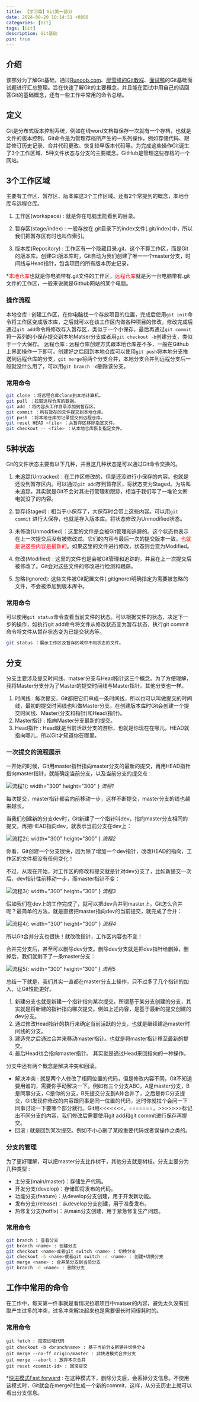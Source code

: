 ```yaml
---
title: 【学习篇】Git第一部分
date: 2024-08-20 10:14:51 +0800
categories: [Git]
tags: [Git]
description: Git基础
pin: true
---
```


## 介绍
该部分为了解Git基础，通过[Runoob.com](https://www.runoob.com/git/git-workspace-index-repo.html)、[廖雪峰的Git教程](https://liaoxuefeng.com/books/git/what-is-git/index.html)、[面试鸭](https://www.mianshiya.com/category/%E5%90%8E%E7%AB%AF)的Git基础面试题进行汇总整理。旨在快速了解Git的主要概念，并且能在面试中用自己的话回答Git的基础概念，还有一些工作中常用的命令总结。

## 定义
Git是分布式版本控制系统，例如在线word文档每保存一次就有一个存档，也就是文件的版本控制。Git命令是为管理存档所产生的一系列操作，例如存储代码、跟踪修订历史记录、合并代码更改、恢复较早版本代码等。为完成这些操作Git诞生了3个工作区域、5种文件状态与分支的主要概念。GitHub是管理这些存档的一个网站。

## 3个工作区域 
主要有工作区、暂存区、版本库这3个工作区域。还有2个常提到的概念，本地仓库与远程仓库。

1. 工作区(workspace) : 就是你在电脑里能看到的目录。

2. 暂存区(stage/index) : 一般存放在.git目录下的index文件(.git/index)中，所以我们把暂存区有时也叫作索引。

3. 版本库(Repository) : 工作区有一个隐藏目录.git，这个不算工作区，而是Git的版本库。创建Git版本库时，Git自动为我们创建了唯一一个master分支，时间线与Head指针，包含项目的所有版本历史记录。

*<font color=red>本地仓库</font>也就是你电脑带有.git文件的工作区，<font color=red>远程仓库</font>就是另一台电脑带有.git文件的工作区，一般来说就是Github网站的某个电脑。

### 操作流程
本地仓库 : 
创建工作区，在你电脑找一个存放项目的位置，完成后使用`git init`命令将工作区变成版本库，之后就可以在该工作区内做各种项目的修改，修改完成后通过`git add`命令将修改存入暂存区，类似于一个小保存，最后再通过`git commit`将一系列的小保存提交到本地Matser分支或者用`git checkout -b`创建分支，类似于一个大保存。
远程仓库 : 
远程仓库创建方式跟本地仓库差不多，一般在Github上界面操作一下即可。创建好之后回到本地仓库可以使用`git push`将本地分支推送到远程仓库的分支，`git merge`将两个分支合并，本地分支合并到远程分支后一般就没什么用了，可以用`git branch -d`删除该分支。

### 常用命令

```bash
git clone ：将远程仓库clone到本地计算机。
git pull ：拉取远程仓库的数据。
git add ：将内容从工作目录添加到暂存区。
git commit ：所有暂存的文件提交到本地仓库。
git push ：将本地仓库的记录提交到远程仓库。
git reset HEAD <file> ：从暂存区移除指定文件。
git checkout -- <file> ：从本地仓库恢复指定文件。
```

## 5种状态
Git的文件状态主要有以下几种，并且这几种状态是可以通过Git命令交换的。

1. 未追踪(Untracked) : 在工作区修改的，但是还没进行小保存的内容。也就是还没到暂存区内。可以通过`git add`存到暂存区，将状态变为Staged。为啥叫未追踪，其实就是Git不会对其进行管理和跟踪，相当于我们写了一堆论文断电就没了的内容。

2. 暂存(Staged) : 相当于小保存了，大保存时会带上这些内容。可以用`git commit` 进行大保存，也就是存入版本库。将状态修改为Unmodified状态。

3. 未修改(Unmodified)：这里的文件是会被Git管理和追踪的。这个状态也表示在上一次提交后没有被修改过。它们的内容与最后一次的提交版本一致。<font color=red>也就是说这些内容是最新的</font>。如果这里的文件进行修改，状态则会变为Modified。

4. 修改(Modified) : 这里的文件也是会被Git管理和追踪的，并且在上一次提交后被修改了。Git会对这些文件的修改进行检测和跟踪。

5. 忽略(Ignored): 这些文件被Git配置文件(.gitignore)明确指定为需要被忽略的文件，不会被添加到版本库中。

### 常用命令
可以使用`git status`命令查看当前文件的状态。可以根据文件的状态，决定下一步的操作，如执行git add命令将文件从修改状态变为暂存状态，执行git commit命令将文件从暂存状态变为已提交状态等。

```bash
git status ：展示工作区及暂存区域中不同状态的文件。
```

## 分支
分支主要涉及提交时间线、matser分支与Head指针这三个概念。为了方便理解，我将Master分支分为了Master的提交时间线与Master指针。其他分支也一样。

1. 时间线 : 每次提交，Git都把它们串成一条时间线，所以也可以叫做提交的时间线，最初的提交时间线也叫做Master分支。在创建版本库时Git会创建一个提交时间线、Master(分支和指针)和Head(指针)。
2. Master指针 : 指向Master分支最新的提交。
3. Head指针 : Head就是当前活跃分支的游标，也就是你现在在哪儿，HEAD就指向哪儿，所以Git才知道你在哪里。

### 一次提交的流程展示
一开始的时候，Git用master指针指向master分支的最新的提交，再用HEAD指针指向master指针，就能确定当前分支，以及当前分支的提交点：

![流程1](/assets/img/git/branch_1.png){: width="300" height="300" }
_流程1_

每次提交，master指针都会向前移动一步，这样不断提交，master分支的线也越来越长。

当我们创建新的分支dev时，Git新建了一个指针叫dev，指向master分支相同的提交，再把HEAD指向dev，就表示当前分支在dev上：

![流程2](/assets/img/git/branch_2.png){: width="300" height="300" }
_流程2_

你看，Git创建一个分支很快，因为除了增加一个dev指针，改改HEAD的指向，工作区的文件都没有任何变化！

不过，从现在开始，对工作区的修改和提交就是针对dev分支了，比如新提交一次后，dev指针往前移动一步，而master指针不变：

![流程3](/assets/img/git/branch_3.png){: width="300" height="300" }
_流程3_

假如我们在dev上的工作完成了，就可以把dev合并到master上。Git怎么合并呢？最简单的方法，就是直接把master指向dev的当前提交，就完成了合并：

![流程4](/assets/img/git/branch_4.png){: width="300" height="300" }
_流程4_

所以Git合并分支也很快！就改改指针，工作区内容也不变！

合并完分支后，甚至可以删除dev分支。删除dev分支就是把dev指针给删掉，删掉后，我们就剩下了一条master分支：

![流程5](/assets/img/git/branch_5.png){: width="300" height="300" }
_流程5_

总结一下就是，我们其实一直都在master分支上操作，只不过多了几个指针的加入，让Git性能更好。
1. 新建分支也就是新建一个指针指向某次提交。所谓基于某分支创建的分支，其实就是将新建的指针指向哪次提交。例如上述内容，是基于最新的提交创建的dev分支。
2. 通过修改Head指针的执行来确定当前活跃的分支，也就是继续建造master时间线的分支。
3. 建造完之后通过合并来移动master指针。也就是将master指针移至最新的提交。
4. 最后Head也会指向master指针。
其实就是通过Head来回指向的一种操作。

分支中还有两个概念是解决冲突和回滚。
- 解决冲突 : 就是两个人修改了相同位置的代码，但是修改内容不同，Git不知道要用谁的，需要你手动解决一下。例如有三个分支ABC，A是master分支，B是同事分支，C是你的分支，B先提交分支到A并合并了，之后是你C分支提交，Git发现你修改的内容跟同事是同一位置的代码，这时你就拉个会问一下同事讨论一下要哪个部分就行。Git用<<<<<<<，=======，>>>>>>>标记出不同分支的内容，我们修改后需要使用git add和git commit进行保存再提交。
- 回滚 : 就是回到某次提交。例如不小心删了某段重要代码或者误操作之类的。

### 分支的管理
为了更好理解，可以把master分支比作树干，其他分支就是树枝。分支主要分为几种类型 : 
- 主分支(main/master)：存储生产代码。
- 开发分支(develop)：存储即将发布的代码。
- 功能分支(feature)：从develop分支创建，用于开发新功能。
- 发布分支(release)：从develop分支创建，用于准备发布。
- 热修复分支(hotfix)：从main分支创建，用于紧急修复生产问题。

### 常用命令
```bash
git branch : 查看分支
git branch <name> : 创建分支
git checkout <name>或者git switch <name> : 切换分支
git checkout -b <name>或者git switch -c <name> : 创建+切换分支
git merge <name> : 合并某分支到当前分支
git branch -d <name> : 删除分支
```

## 工作中常用的命令
在工作中，每天第一件事就是看情况拉取项目中matser的内容，避免太久没有拉取产生过多的冲突，过多冲突解决起来也是需要很长时间很耗时的。

### 常用命令

```git
git fetch : 拉取远端代码
git checkout -b <branchname> : 基于当前分支新建并切换分支
git merge --no-ff origin/master : 非快进模式合并分支
git merge --abort : 放弃本次合并
git reset <commit-id> : 回滚提交
```
*[快进模式Fast forward](https://liaoxuefeng.com/books/git/branch/policy/index.html) : 在这种模式下，删除分支后，会丢掉分支信息。不使用该模式时，Git就会在merge时生成一个新的commit，这样，从分支历史上就可以看出分支信息。
